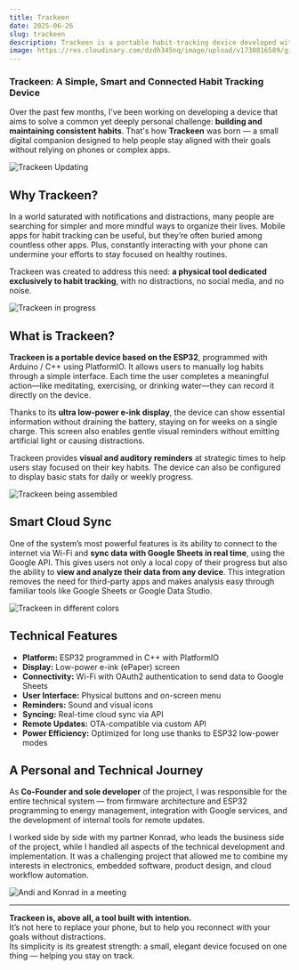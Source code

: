 ```yaml
---
title: Trackeen
date: 2025-06-26
slug: trackeen
description: Trackeen is a portable habit-tracking device developed with an ESP32 and programmed in C++ using PlatformIO.
image: https://res.cloudinary.com/dzdh345nq/image/upload/v1730816589/git/trackeen.jpg
---
```


### Trackeen: A Simple, Smart and Connected Habit Tracking Device

Over the past few months, I've been working on developing a device that aims to solve a common yet deeply personal challenge: **building and maintaining consistent habits**. That's how **Trackeen** was born — a small digital companion designed to help people stay aligned with their goals without relying on phones or complex apps.

![Trackeen Updating](https://res.cloudinary.com/dzdh345nq/image/upload/v1750964750/git/trackeen_1_qckvyg.jpg)

## Why Trackeen?

In a world saturated with notifications and distractions, many people are searching for simpler and more mindful ways to organize their lives. Mobile apps for habit tracking can be useful, but they’re often buried among countless other apps. Plus, constantly interacting with your phone can undermine your efforts to stay focused on healthy routines.

Trackeen was created to address this need: **a physical tool dedicated exclusively to habit tracking**, with no distractions, no social media, and no noise.

![Trackeen in progress](https://res.cloudinary.com/dzdh345nq/image/upload/v1750964750/git/trackeen_2_ilftul.jpg)

## What is Trackeen?

**Trackeen is a portable device based on the ESP32**, programmed with Arduino / C++ using PlatformIO. It allows users to manually log habits through a simple interface. Each time the user completes a meaningful action—like meditating, exercising, or drinking water—they can record it directly on the device.

Thanks to its **ultra low-power e-ink display**, the device can show essential information without draining the battery, staying on for weeks on a single charge. This screen also enables gentle visual reminders without emitting artificial light or causing distractions.

Trackeen provides **visual and auditory reminders** at strategic times to help users stay focused on their key habits. The device can also be configured to display basic stats for daily or weekly progress.

![Trackeen being assembled](https://res.cloudinary.com/dzdh345nq/image/upload/v1750964750/git/trackeen_3_ntnail.jpg)

## Smart Cloud Sync

One of the system’s most powerful features is its ability to connect to the internet via Wi-Fi and **sync data with Google Sheets in real time**, using the Google API. This gives users not only a local copy of their progress but also the ability to **view and analyze their data from any device**. This integration removes the need for third-party apps and makes analysis easy through familiar tools like Google Sheets or Google Data Studio.

![Trackeen in different colors](https://res.cloudinary.com/dzdh345nq/image/upload/v1750964750/git/trackeen_4_fgrhdi.jpg)

## Technical Features

- **Platform:** ESP32 programmed in C++ with PlatformIO  
- **Display:** Low-power e-ink (ePaper) screen  
- **Connectivity:** Wi-Fi with OAuth2 authentication to send data to Google Sheets  
- **User Interface:** Physical buttons and on-screen menu  
- **Reminders:** Sound and visual icons  
- **Syncing:** Real-time cloud sync via API  
- **Remote Updates:** OTA-compatible via custom API  
- **Power Efficiency:** Optimized for long use thanks to ESP32 low-power modes  

## A Personal and Technical Journey

As **Co-Founder and sole developer** of the project, I was responsible for the entire technical system — from firmware architecture and ESP32 programming to energy management, integration with Google services, and the development of internal tools for remote updates.

I worked side by side with my partner Konrad, who leads the business side of the project, while I handled all aspects of the technical development and implementation. It was a challenging project that allowed me to combine my interests in electronics, embedded software, product design, and cloud workflow automation.

![Andi and Konrad in a meeting](https://res.cloudinary.com/dzdh345nq/image/upload/v1750964750/git/trackeen_5_wg5qyy.jpg)

---

**Trackeen is, above all, a tool built with intention.**  
It’s not here to replace your phone, but to help you reconnect with your goals without distractions.  
Its simplicity is its greatest strength: a small, elegant device focused on one thing — helping you stay on track.
